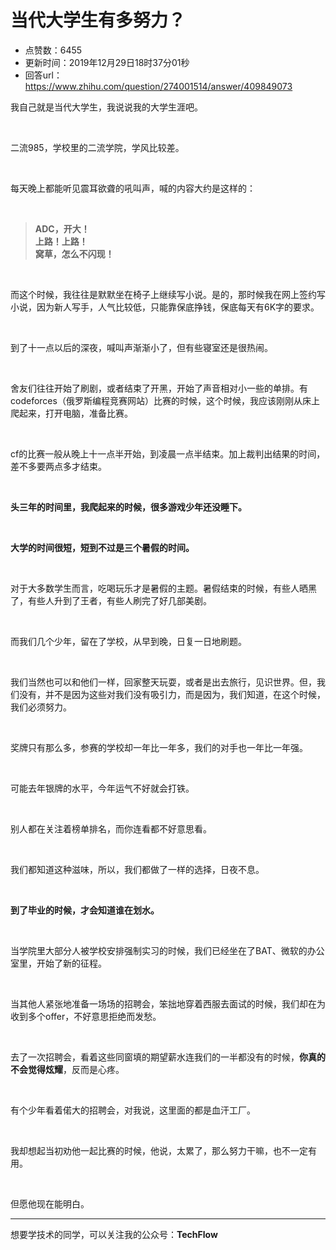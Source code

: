 # 当代大学生有多努力？
- 点赞数：6455
- 更新时间：2019年12月29日18时37分01秒
- 回答url：https://www.zhihu.com/question/274001514/answer/409849073
<body>
 <p data-pid="IXhWp-0G">我自己就是当代大学生，我说说我的大学生涯吧。</p>
 <p class="ztext-empty-paragraph"><br></p>
 <p data-pid="cUhLJGxF">二流985，学校里的二流学院，学风比较差。</p>
 <p class="ztext-empty-paragraph"><br></p>
 <p data-pid="Wk4wHUNJ">每天晚上都能听见震耳欲聋的吼叫声，喊的内容大约是这样的：</p>
 <p class="ztext-empty-paragraph"><br></p>
 <blockquote data-pid="VQO8Yq1W">
  <b>ADC，开大！</b>
  <br><b>上路！上路！</b>
  <br><b>窝草，怎么不闪现！</b>
 </blockquote>
 <p class="ztext-empty-paragraph"><br></p>
 <p data-pid="60lcwhwg">而这个时候，我往往是默默坐在椅子上继续写小说。是的，那时候我在网上签约写小说，因为新人写手，人气比较低，只能靠保底挣钱，保底每天有6K字的要求。</p>
 <p class="ztext-empty-paragraph"><br></p>
 <p data-pid="obDGG-RS">到了十一点以后的深夜，喊叫声渐渐小了，但有些寝室还是很热闹。</p>
 <p class="ztext-empty-paragraph"><br></p>
 <p data-pid="0FqlKeze">舍友们往往开始了刷剧，或者结束了开黑，开始了声音相对小一些的单排。有codeforces（俄罗斯编程竞赛网站）比赛的时候，这个时候，我应该刚刚从床上爬起来，打开电脑，准备比赛。</p>
 <p class="ztext-empty-paragraph"><br></p>
 <p data-pid="yvVDRPpT">cf的比赛一般从晚上十一点半开始，到凌晨一点半结束。加上裁判出结果的时间，差不多要两点多才结束。</p>
 <p class="ztext-empty-paragraph"><br></p>
 <p data-pid="EL4txDBU"><b>头三年的时间里，我爬起来的时候，很多游戏少年还没睡下。</b></p>
 <p class="ztext-empty-paragraph"><br></p>
 <p data-pid="wqtIRuUo"><b>大学的时间很短，短到不过是三个暑假的时间。</b></p>
 <p class="ztext-empty-paragraph"><br></p>
 <p data-pid="vbxxuTN-">对于大多数学生而言，吃喝玩乐才是暑假的主题。暑假结束的时候，有些人晒黑了，有些人升到了王者，有些人刷完了好几部美剧。</p>
 <p class="ztext-empty-paragraph"><br></p>
 <p data-pid="kTeHAZkc">而我们几个少年，留在了学校，从早到晚，日复一日地刷题。</p>
 <p class="ztext-empty-paragraph"><br></p>
 <p data-pid="yItdE79h">我们当然也可以和他们一样，回家整天玩耍，或者是出去旅行，见识世界。但，我们没有，并不是因为这些对我们没有吸引力，而是因为，我们知道，在这个时候，我们必须努力。</p>
 <p class="ztext-empty-paragraph"><br></p>
 <p data-pid="XBCHKNFH">奖牌只有那么多，参赛的学校却一年比一年多，我们的对手也一年比一年强。</p>
 <p class="ztext-empty-paragraph"><br></p>
 <p data-pid="ZWMflyUE">可能去年银牌的水平，今年运气不好就会打铁。</p>
 <p class="ztext-empty-paragraph"><br></p>
 <p data-pid="9EySiaWl">别人都在关注着榜单排名，而你连看都不好意思看。</p>
 <p class="ztext-empty-paragraph"><br></p>
 <p data-pid="JehE6WM9">我们都知道这种滋味，所以，我们都做了一样的选择，日夜不息。</p>
 <p class="ztext-empty-paragraph"><br></p>
 <p data-pid="CXxZ0CHw"><b>到了毕业的时候，才会知道谁在划水。</b></p>
 <p class="ztext-empty-paragraph"><br></p>
 <p data-pid="vyLJtVfo">当学院里大部分人被学校安排强制实习的时候，我们已经坐在了BAT、微软的办公室里，开始了新的征程。</p>
 <p class="ztext-empty-paragraph"><br></p>
 <p data-pid="wBzEwBRW">当其他人紧张地准备一场场的招聘会，笨拙地穿着西服去面试的时候，我们却在为收到多个offer，不好意思拒绝而发愁。</p>
 <p class="ztext-empty-paragraph"><br></p>
 <p data-pid="owsiFjSW">去了一次招聘会，看着这些同窗填的期望薪水连我们的一半都没有的时候，<b>你真的不会觉得炫耀</b>，反而是心疼。</p>
 <p class="ztext-empty-paragraph"><br></p>
 <p data-pid="9SoTNdmH">有个少年看着偌大的招聘会，对我说，这里面的都是血汗工厂。</p>
 <p class="ztext-empty-paragraph"><br></p>
 <p data-pid="QQIWTzWH">我却想起当初劝他一起比赛的时候，他说，太累了，那么努力干嘛，也不一定有用。</p>
 <p class="ztext-empty-paragraph"><br></p>
 <p data-pid="Ows5bAnO">但愿他现在能明白。</p>
 <hr>
 <p data-pid="iEpS-8o5">想要学技术的同学，可以关注我的公众号：<b>TechFlow</b></p>
</body>